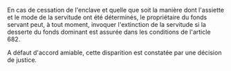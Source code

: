   
En cas de cessation de l'enclave et quelle que soit la manière dont l'assiette et le mode de la servitude ont été déterminés, le propriétaire du fonds servant peut, à tout moment, invoquer l'extinction de la servitude si la desserte du fonds dominant est assurée dans les conditions de l'article 682.  

  
A défaut d'accord amiable, cette disparition est constatée par une décision de justice.  
